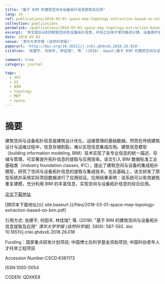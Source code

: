 ```yaml
---
title: "基于 BIM 的建筑空间与设备拓扑信息提取及应用"
lang: zh
ref: publications/2018-03-01-space-mep-topology-extraction-based-on-bim
collection: publications
permalink: /publications/2018-03-01-space-mep-topology-extraction-based-on-bim
excerpt: '本文提出从BIM提取空间及设备拓扑信息，并将之应用于室内路径计算、设备维护维修的方法'
date: 2018-03-01
venue: '清华大学学报 (自然科学版)'
paperurl: 'http://doi.org/10.16511/j.cnki.qhdxxb.2018.26.018'
citation: '张建平, 何田丰, 林佳瑞*, 等. (2018). &quot;基于 BIM 的建筑空间与设备拓扑信息提取及应用&quot; <i>清华大学学报 (自然科学版)</i>. 58(6): 587-592. doi: 10.16511/j.cnki.qhdxxb.2018.26.018'

comment: true
category: journal

tags: 
  - IFC
  - EI
  - BIM
  - topology
  - MEP
  - space
---
```



摘要
====

建筑空间与设备拓扑信息是建筑设计优化、运维管理的基础数据。然而在传统建筑设计与运维过程中，信息存储割裂，难以实现信息集成应用。建筑信息模型（building information modeling, BIM）技术实现了各专业信息的统一描述、存储与管理，可显著提升拓扑信息的提取与应用效率。该文引入 BIM 数据标准工业基础类（industry foundation classes, IFC），提出了建筑空间与设备的集成拓扑模型，研究了空间与设备拓扑信息的提取与集成技术。在此基础上，该文研发了原型系统并采用实际项目数据进行了应用验证。应用结果表明：该系统可以有效避免重复建模，充分利用 BIM 的丰富信息，实现空间与设备拓扑信息的综合应用。

[论文下载地址](http://doi.org/10.16511/j.cnki.qhdxxb.2018.26.018)

[预印本下载地址]({{ site.baseurl }}/files/2018-03-01-space-mep-topology-extraction-based-on-bim.pdf)

引用方式: 张建平, 何田丰, 林佳瑞*, 等. (2018). &quot;基于 BIM 的建筑空间与设备拓扑信息提取及应用&quot; <i>清华大学学报 (自然科学版)</i>. 58(6): 587-592. doi: 10.16511/j.cnki.qhdxxb.2018.26.018

Funding：国家重点研发计划项目; 中国博士后科学基金资助项目; 中国科协青年人才托举工程项目

Accession Number:CSCD:6381173

ISSN:1000-0054

CODEN: QDXKE8